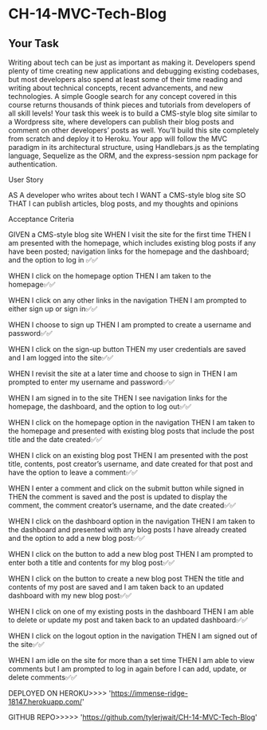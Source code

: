 # CH-14-MVC-Tech-Blog

## Your Task
Writing about tech can be just as important as making it. Developers spend plenty of time creating new applications and debugging existing codebases, but most developers also spend at least some of their time reading and writing about technical concepts, recent advancements, and new technologies. A simple Google search for any concept covered in this course returns thousands of think pieces and tutorials from developers of all skill levels!
Your task this week is to build a CMS-style blog site similar to a Wordpress site, where developers can publish their blog posts and comment on other developers’ posts as well. You’ll build this site completely from scratch and deploy it to Heroku. Your app will follow the MVC paradigm in its architectural structure, using Handlebars.js as the templating language, Sequelize as the ORM, and the express-session npm package for authentication.

User Story

AS A developer who writes about tech
I WANT a CMS-style blog site
SO THAT I can publish articles, blog posts, and my thoughts and opinions



Acceptance Criteria

GIVEN a CMS-style blog site
WHEN I visit the site for the first time
THEN I am presented with the homepage, which includes existing blog posts if any have been posted; navigation links for the homepage and the dashboard; and the option to log in ✅✅

WHEN I click on the homepage option
THEN I am taken to the homepage✅✅

WHEN I click on any other links in the navigation
THEN I am prompted to either sign up or sign in✅✅

WHEN I choose to sign up
THEN I am prompted to create a username and password✅✅

WHEN I click on the sign-up button
THEN my user credentials are saved and I am logged into the site✅✅

WHEN I revisit the site at a later time and choose to sign in
THEN I am prompted to enter my username and password✅✅

WHEN I am signed in to the site
THEN I see navigation links for the homepage, the dashboard, and the option to log out✅✅

WHEN I click on the homepage option in the navigation
THEN I am taken to the homepage and presented with existing blog posts that include the post title and the date created✅✅

WHEN I click on an existing blog post
THEN I am presented with the post title, contents, post creator’s username, and date created for that post and have the option to leave a comment✅✅

WHEN I enter a comment and click on the submit button while signed in
THEN the comment is saved and the post is updated to display the comment, the comment creator’s username, and the date created✅✅

WHEN I click on the dashboard option in the navigation
THEN I am taken to the dashboard and presented with any blog posts I have already created and the option to add a new blog post✅✅

WHEN I click on the button to add a new blog post
THEN I am prompted to enter both a title and contents for my blog post✅✅

WHEN I click on the button to create a new blog post
THEN the title and contents of my post are saved and I am taken back to an updated dashboard with my new blog post✅✅

WHEN I click on one of my existing posts in the dashboard
THEN I am able to delete or update my post and taken back to an updated dashboard✅✅

WHEN I click on the logout option in the navigation
THEN I am signed out of the site✅✅

WHEN I am idle on the site for more than a set time
THEN I am able to view comments but I am prompted to log in again before I can add, update, or delete comments✅✅

DEPLOYED ON HEROKU>>>> 'https://immense-ridge-18147.herokuapp.com/'

GITHUB REPO>>>>> 'https://github.com/tylerjwait/CH-14-MVC-Tech-Blog'